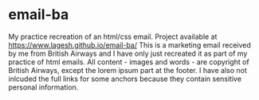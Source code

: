# email-ba
My practice recreation of an html/css email. Project available  at https://www.lagesh.github.io/email-ba/
This is a marketing email received by me from British Airways and I have only just recreated it as part of my practice of html emails. All content - images and words -  are copyright of British Airways, except the lorem ipsum part at the footer. I have also not inlcuded the full links for some anchors because they contain sensitive personal information.
